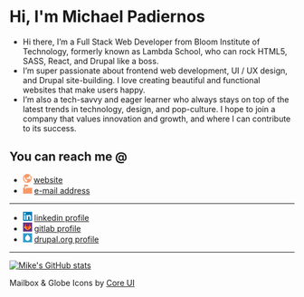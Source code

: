 # Hi, I'm Michael Padiernos

- Hi there, I’m a Full Stack Web Developer from Bloom Institute of Technology, formerly known as Lambda School, who can rock HTML5, SASS, React, and Drupal like a boss.
- I’m super passionate about frontend web development, UI / UX design, and Drupal site-building. I love creating beautiful and functional websites that make users happy.
- I’m also a tech-savvy and eager learner who always stays on top of the latest trends in technology, design, and pop-culture. I hope to join a company that values innovation and growth, and where I can contribute to its success.

## You can reach me @

- ![website](./assets/globe-16.png)
  [website](https://mike.padiernos.me)
- ![mail](./assets/mailbox-16.png)
  [e-mail address](mailto:mike@padiernos.me)

<hr>

- ![linkedin](./assets/linkedin-16.png)
  [linkedin profile](https://www.linkedin.com/in/mikepadiernos/)
- ![gitlab](./assets/gitlab-16.png)
  [gitlab profile](https://gitlab.com/mike.padiernos)
- ![drupal](./assets/drupal-16.png)
  [drupal.org profile](https://www.drupal.org/u/mikepadiernos)

<hr>

[![Mike's GitHub stats](https://github-readme-stats.vercel.app/api?username=mikepadiernos&theme=dark&show_icons=true)](https://github.com/mikepadiernos)

<!--
**mikepadiernos/mikepadiernos** is a ✨ _special_ ✨ repository because its `README.md` (this file) appears on your GitHub profile.

Here are some ideas to get you started:

- 🔭 I’m currently working on ...
- 🌱 I’m currently learning ...
- 👯 I’m looking to collaborate on ...
- 🤔 I’m looking for help with ...
- 💬 Ask me about ...
- 📫 How to reach me: ...
- 😄 Pronouns: ...
- ⚡ Fun fact: ...
-->

Mailbox & Globe Icons by [Core UI](https://icons.coreui.io/)

